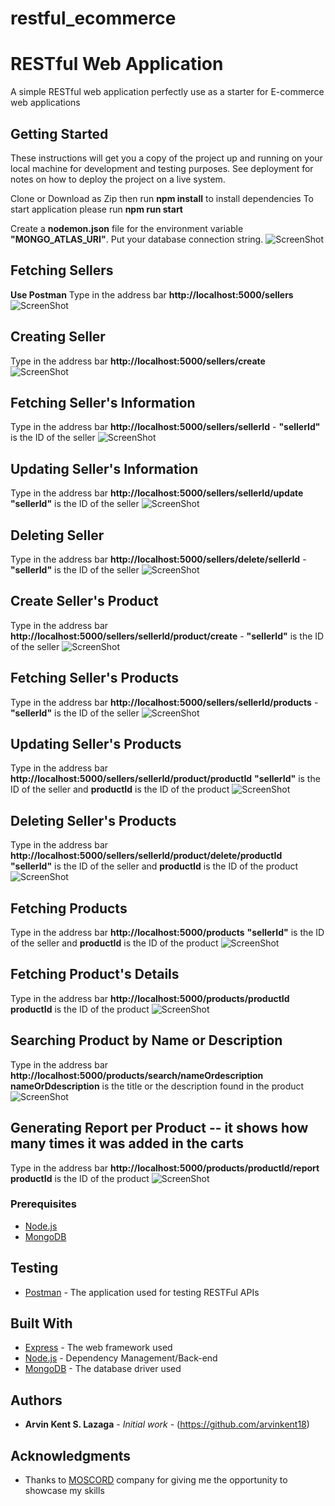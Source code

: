 # restful_ecommerce
# RESTful Web Application

A simple RESTful web application perfectly use as a starter for E-commerce web applications

## Getting Started

These instructions will get you a copy of the project up and running on your local machine for development and testing purposes. See deployment for notes on how to deploy the project on a live system.

Clone or Download as Zip then run **npm install** to install dependencies
To start application please run **npm run start**

Create a **nodemon.json** file for the environment variable **"MONGO_ATLAS_URI"**. Put your database connection string.
![ScreenShot](https://user-images.githubusercontent.com/32665778/72198606-021fb980-346b-11ea-89b7-f5bfa8013c36.PNG)

## Fetching Sellers ##
**Use Postman**
Type in the address bar **http://localhost:5000/sellers**
![ScreenShot](https://user-images.githubusercontent.com/32665778/72198290-65f3b380-3466-11ea-8726-9c993d4d828d.PNG)

## Creating Seller ##
Type in the address bar **http://localhost:5000/sellers/create**
![ScreenShot](https://user-images.githubusercontent.com/32665778/72198455-89b7f900-3468-11ea-9847-b0a5b43e2498.PNG)

## Fetching Seller's Information ##
Type in the address bar **http://localhost:5000/sellers/sellerId** - **"sellerId"** is the ID of the seller
![ScreenShot](https://user-images.githubusercontent.com/32665778/72198361-2d080e80-3467-11ea-97e7-0308ef45cbee.PNG)

## Updating Seller's Information ##
Type in the address bar **http://localhost:5000/sellers/sellerId/update** **"sellerId"** is the ID of the seller
![ScreenShot](https://user-images.githubusercontent.com/32665778/72198421-04344900-3468-11ea-8ccd-2bd188588f51.PNG)

## Deleting Seller ##
Type in the address bar **http://localhost:5000/sellers/delete/sellerId** - **"sellerId"** is the ID of the seller
![ScreenShot](https://user-images.githubusercontent.com/32665778/72198455-89b7f900-3468-11ea-9847-b0a5b43e2498.PNG)

## Create Seller's Product ##
Type in the address bar **http://localhost:5000/sellers/sellerId/product/create** - **"sellerId"** is the ID of the seller
![ScreenShot](https://user-images.githubusercontent.com/32665778/72198634-76f2f380-346b-11ea-9555-37697d9fd733.PNG)

## Fetching Seller's Products ##
Type in the address bar **http://localhost:5000/sellers/sellerId/products** - **"sellerId"** is the ID of the seller
![ScreenShot](https://user-images.githubusercontent.com/32665778/72198666-eff24b00-346b-11ea-83c8-cc207e3d6abb.PNG)

## Updating Seller's Products ##
Type in the address bar **http://localhost:5000/sellers/sellerId/product/productId**
**"sellerId"** is the ID of the seller and **productId** is the ID of the product
![ScreenShot](https://user-images.githubusercontent.com/32665778/72198786-752a2f80-346d-11ea-8d96-afe78ed60349.PNG)

## Deleting Seller's Products ##
Type in the address bar **http://localhost:5000/sellers/sellerId/product/delete/productId**
**"sellerId"** is the ID of the seller and **productId** is the ID of the product
![ScreenShot](https://user-images.githubusercontent.com/32665778/72206250-62901480-34c6-11ea-9ead-35e45653bf5c.PNG)

## Fetching Products ##
Type in the address bar **http://localhost:5000/products**
**"sellerId"** is the ID of the seller and **productId** is the ID of the product
![ScreenShot](https://user-images.githubusercontent.com/32665778/72206254-70459a00-34c6-11ea-9b67-da7848f47159.PNG)

## Fetching Product's Details ##
Type in the address bar **http://localhost:5000/products/productId**
**productId** is the ID of the product
![ScreenShot](https://user-images.githubusercontent.com/32665778/72206252-6754c880-34c6-11ea-8e53-cdfbd7abc556.PNG)

## Searching Product by Name or Description ##
Type in the address bar **http://localhost:5000/products/search/nameOrdescription**
**nameOrDdescription** is the title or the description found in the product
![ScreenShot](https://user-images.githubusercontent.com/32665778/72206327-23ae8e80-34c7-11ea-9ad4-1a27d7ffb686.PNG)

## Generating Report per Product -- it shows how many times it was added in the carts
Type in the address bar **http://localhost:5000/products/productId/report**
**productId** is the ID of the product
![ScreenShot](https://user-images.githubusercontent.com/32665778/72206359-8b64d980-34c7-11ea-9e55-354480eb9091.PNG)

### Prerequisites

* [Node.js](https://www.nodejs.org/)
* [MongoDB](https://www.mongodb.com)

## Testing
* [Postman](https://www.getpostman.com/) - The application used for testing RESTFul APIs

## Built With

* [Express](https://www.express.com/) - The web framework used
* [Node.js](https://nodejs.org/) - Dependency Management/Back-end
* [MongoDB](https://www.mongodb.com) - The database driver used

## Authors

* **Arvin Kent S. Lazaga** - *Initial work* - (https://github.com/arvinkent18)

## Acknowledgments

* Thanks to [MOSCORD](https://www.moscord.com/) company for giving me the opportunity to showcase my skills
